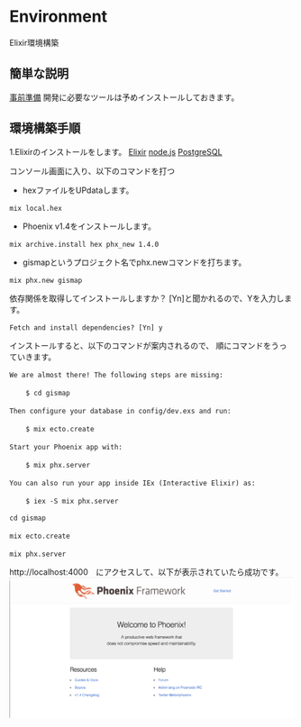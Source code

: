 # Environment
Elixir環境構築

## 簡単な説明
[事前準備](https://gist.github.com/Yoosuke/65873bff61ae66bd4ad1d23180a927f3)
開発に必要なツールは予めインストールしておきます。

## 環境構築手順
1.Elixirのインストールをします。
[Elixir](https://elixir-lang.org/install.html)
[node.js](https://nodejs.org/ja/)
[PostgreSQL](https://postgresapp.com/)

コンソール画面に入り、以下のコマンドを打つ
* hexファイルをUPdataします。
```
mix local.hex
```
* Phoenix v1.4をインストールします。
```
mix archive.install hex phx_new 1.4.0
```

* gismapというプロジェクト名でphx.newコマンドを打ちます。
```
mix phx.new gismap
```

依存関係を取得してインストールしますか？ [Yn]と聞かれるので、Yを入力します。
```
Fetch and install dependencies? [Yn] y
```

インストールすると、以下のコマンドが案内されるので、
順にコマンドをうっていきます。

```
We are almost there! The following steps are missing:

    $ cd gismap

Then configure your database in config/dev.exs and run:

    $ mix ecto.create

Start your Phoenix app with:

    $ mix phx.server

You can also run your app inside IEx (Interactive Elixir) as:

    $ iex -S mix phx.server

```

```
cd gismap

mix ecto.create

mix phx.server
```
http://localhost:4000　にアクセスして、以下が表示されていたら成功です。
![phx.server](template/img/phx.server.png)


